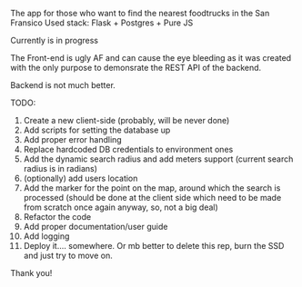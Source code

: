 The app for those who want to find the nearest foodtrucks in the San Fransico
Used stack: Flask + Postgres + Pure JS

Currently is in progress

The Front-end is ugly AF and can cause the eye bleeding as it was created with the only purpose to demonsrate the REST API of the backend.

Backend is not much better.

TODO:
1. Create a new client-side (probably, will be never done)
2. Add scripts for setting the database up
3. Add proper error handling
4. Replace hardcoded DB credentials to environment ones
5. Add the dynamic search radius and add meters support (current search radius is in radians)
6. (optionally) add users location
7. Add the marker for the point on the map, around which the search is processed (should be done at the client side which need to be made from scratch once again anyway, so, not a big deal)
8. Refactor the code
9. Add proper documentation/user guide
10. Add logging
11. Deploy it.... somewhere. Or mb better to delete this rep, burn the SSD and just try to move on. 


Thank you!

